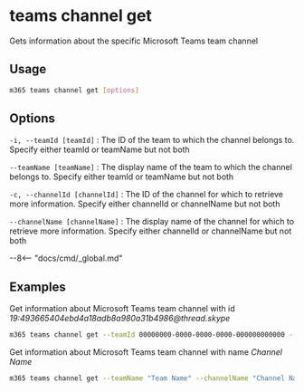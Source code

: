 # teams channel get

Gets information about the specific Microsoft Teams team channel

## Usage

```sh
m365 teams channel get [options]
```

## Options

`-i, --teamId [teamId]`
: The ID of the team to which the channel belongs to. Specify either teamId or teamName but not both

`--teamName [teamName]`
: The display name of the team to which the channel belongs to. Specify either teamId or teamName but not both

`-c, --channelId [channelId]`
: The ID of the channel for which to retrieve more information. Specify either channelId or channelName but not both

`--channelName [channelName]`
: The display name of the channel for which to retrieve more information. Specify either channelId or channelName but not both

--8<-- "docs/cmd/_global.md"

## Examples
  
Get information about Microsoft Teams team channel with id _19:493665404ebd4a18adb8a980a31b4986@thread.skype_

```sh
m365 teams channel get --teamId 00000000-0000-0000-0000-000000000000 --channelId '19:493665404ebd4a18adb8a980a31b4986@thread.skype'
```

Get information about Microsoft Teams team channel with name _Channel Name_

```sh
m365 teams channel get --teamName "Team Name" --channelName "Channel Name"
```